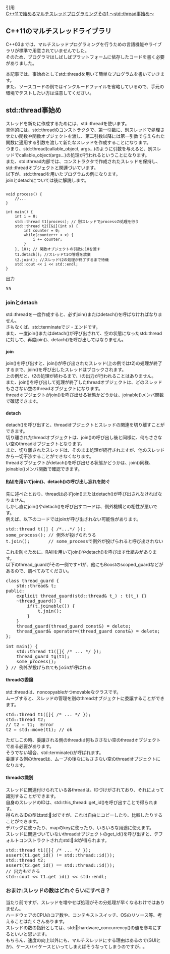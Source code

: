 引用<br/>
[C++11で始めるマルチスレッドプログラミングその1 ～std::thread事始め～](https://suikaba.hatenablog.com/entry/2014/08/19/225703)<br/>


## C++11のマルチスレッドライブラリ

C++03までは、マルチスレッドプログラミングを行うための言語機能やライブラリが標準で用意されていませんでした。<br/>
そのため、プログラマはしばしばプラットフォームに依存したコードを書く必要がありました。<br/>

本記事では、事始めとしてstd::threadを用いて簡単なプログラムを書いていきます。<br/>
また、ソースコードの例ではインクルードファイルを省略しているので、手元の環境でテストしたい方は注意してください。<br/>

## std::thread事始め

スレッドを新たに作成するためには、std::threadを使います。<br/>
具体的には、std::threadのコンストラクタで、第一引数に、別スレッドで処理させたい関数や関数オブジェクトを渡し、第二引数以降には第一引数で与えられた関数に適用する引数を渡して新たなスレッドを作成することになります。<br/>
つまり、std::thread(callable_object, args...)のように引数を与えると、別スレッドでcallable_object(args...)の処理が行われるということになります。<br/>
また、std::thread内部では、コンストラクタで作成されたスレッドを保持し、std::threadオブジェクトと関連づいています。<br/>
以下が、std::threadを用いたプログラムの例になります。<br/>
joinとdetachについては後に解説します。<br/>

<pre><code class="c">
void process() {
    //...
}

int main() {
    int i = 0;
    std::thread t1(process); // 別スレッドでprocessの処理を行う
    std::thread t2([&i](int x) {
        int counter = 0;
        while(counter++ < x) {
            i += counter;
        }
    }, 10); // 関数オブジェクトの引数に10を渡す
    t1.detach(); //スレッドt1の管理を放棄
    t2.join(); //スレッドt2の処理が終了するまで待機
    std::cout << i << std::endl;
}
</code></pre>

出力

<pre>
55
</pre>

### joinとdetach

std::threadを一度作成すると、必ずjoin()またはdetach()を呼ばなければなりません。<br/>
さもなくば、std::terminateでジ・エンドです。<br/>
また、一度join()またはdetach()が呼び出されて、空の状態になったstd::threadに対して、再度join()、detach()を呼び出してはなりません。<br/>

#### join

join()を呼び出すと、join()が呼び出されたスレッド(上の例ではt2)の処理が終了するまで、join()を呼び出したスレッドはブロックされます。<br/>
上の例だと、t2の処理が終わるまで、iの出力が行われることはありません。<br/>
また、join()を呼び出して処理が終了したthreadオブジェクトは、どのスレッドもささない空のthreadオブジェクトになります。<br/>
threadオブジェクトがjoin()を呼び出せる状態かどうかは、joinable()メンバ関数で確認できます。<br/>

#### detach

detach()を呼び出すと、threadオブジェクトとスレッドの関連を切り離すことができます。<br/>
切り離されたthreadオブジェクトは、join()の呼び出し後と同様に、何もささない空のthreadオブジェクトとなります。<br/>
また、切り離されたスレッドは、そのまま処理が続行されますが、他のスレッドから一切干渉することができなくなります。<br/>
threadオブジェクトがdetach()を呼び出せる状態かどうかは、join()同様、joinable()メンバ関数で確認できます。<br/>

#### [RAII](https://ja.cppreference.com/w/cpp/language/raii)を用いてjoin()、detach()の呼び出し忘れを防ぐ

先に述べたとおり、threadは必ずjoin()またはdetach()が呼び出されなければなりません。<br/>
しかし直にjoin()やdetach()を呼び出すコードは、例外機構との相性が悪いです。<br/>
例えば、以下のコードではjoinが呼び出されない可能性があります。<br/>

<pre>
std::thread t([] { /*...*/ });
some_process(); // 例外が投げられうる
t.join();       // some_processで例外が投げられると呼び出されない
</pre>

これを防ぐために、RAIIを用いてjoin()やdetach()を呼び出す仕組みがあります。<br/>
以下のthread_guardがその一例です*1が、他にもBoostのscoped_guardなどがあるので、調べてみてください。<br/>

<pre>
class thread_guard {
    std::thread& t;
public:
    explicit thread_guard(std::thread& t_) : t(t_) {}
    ~thread_guard() {
        if(t.joinable()) {
            t.join();
        }
    }
    thread_guard(thread_guard const&) = delete;
    thread_guard& operator=(thread_guard const&) = delete;
};

int main() {
    std::thread t1([]{ /* ... */ });
    thread_guard tg(t1);
    some_process();
} // 例外が投げられてもjoinが呼ばれる
</pre>

#### threadの委譲

std::threadは、noncopyableかつmovableなクラスです。<br/>
ムーブすると、スレッドの管理を別のthreadオブジェクトに委譲することができます。<br/>

<pre>
std::thread t1([]{ /* ... */ });
std::thread t2;
// t2 = t1;  Error
t2 = std::move(t1); // ok
</pre>

ただしこの時、委譲される側のthreadは何もささない空のthreadオブジェクトである必要があります。<br/>
そうでない場合、std::terminate()が呼ばれます。<br/>
委譲する側のthreadは、ムーブの後なにもささない空のthreadオブジェクトになります。<br/>

#### threadの識別

スレッドに関連付けられている各threadは、IDづけがされており、それによって識別することができます。<br/>
自身のスレッドのIDは、std::this_thread::get_id()を呼び出すことで得られます。<br/>
得られるIDの型はstd::thread::idですが、これは自由にコピーしたり、比較したりすることができます。<br/>
デバッグに使ったり、mapのkeyに使ったり、いろいろな用途に使えます。<br/>
スレッドに関連づいていないthreadオブジェクトのget_id()を呼び出すと、デフォルトコンストラクトされたstd::thread::idが得られます。<br/>

<pre>
std::thread t1([]{ /* ... */ });
assert(t1.get_id() != std::thread::id());
std::thread t2;
assert(t2.get_id() == std::thread::id());
// 出力もできる
std::cout << t1.get_id() << std::endl;
</pre>

### おまけ:スレッドの数はどれぐらいにすべき？

当たり前ですが、スレッドを増やせば処理がその分処理が早くなるわけではありません。<br/>
ハードウェアのCPUのコア数や、コンテキストスイッチ、OSのリソース等、考えることはたくさんあります。<br>
スレッドの数の指針としては、std::thread::hardware_concurrency()の値を参考にするといいと思います。<br/>
もちろん、速度の向上以外にも、マルチスレッドにする理由はあるので(GUIとか)、ケースバイケースといってしまえばそうなってしまうのですが…。<br>

